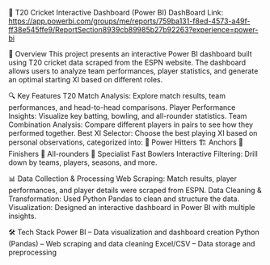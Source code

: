 🏏 T20 Cricket Interactive Dashboard (Power BI)
DashBoard Link: https://app.powerbi.com/groups/me/reports/759ba131-f8ed-4573-a49f-ff38e545ffe9/ReportSection8939cb89985b27b92263?experience=power-bi

📌 Overview
This project presents an interactive Power BI dashboard built using T20 cricket data scraped from the ESPN website. The dashboard allows users to analyze team performances, player statistics, and generate an optimal starting XI based on different roles.

🔍 Key Features
T20 Match Analysis: Explore match results, team performances, and head-to-head comparisons.
Player Performance Insights: Visualize key batting, bowling, and all-rounder statistics.
Team Combination Analysis: Compare different players in pairs to see how they performed together.
Best XI Selector: Choose the best playing XI based on personal observations, categorized into:
🏏 Power Hitters
🏗️ Anchors
🎯 Finishers
🔄 All-rounders
🚀 Specialist Fast Bowlers
Interactive Filtering: Drill down by teams, players, seasons, and more.

📊 Data Collection & Processing
Web Scraping: Match results, player performances, and player details were scraped from ESPN.
Data Cleaning & Transformation: Used Python Pandas to clean and structure the data.
Visualization: Designed an interactive dashboard in Power BI with multiple insights.

🛠 Tech Stack
Power BI – Data visualization and dashboard creation
Python (Pandas) – Web scraping and data cleaning
Excel/CSV – Data storage and preprocessing
